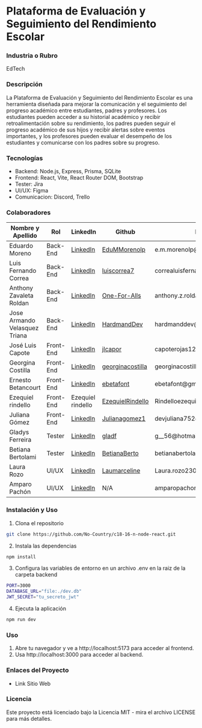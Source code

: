 # Plataforma de Evaluación y Seguimiento del Rendimiento Escolar

### Industria o Rubro

EdTech

### Descripción
La Plataforma de Evaluación y Seguimiento del Rendimiento Escolar es una herramienta diseñada para mejorar la comunicación y el seguimiento del progreso académico entre estudiantes, padres y profesores. Los estudiantes pueden acceder a su historial académico y recibir retroalimentación sobre su rendimiento, los padres pueden seguir el progreso académico de sus hijos y recibir alertas sobre eventos importantes, y los profesores pueden evaluar el desempeño de los estudiantes y comunicarse con los padres sobre su progreso.

### Tecnologías
* Backend: Node.js, Express, Prisma, SQLite
* Frontend: React, Vite, React Router DOM, Bootstrap
* Tester: Jira
* UI/UX: Figma
* Comunicacion: Discord, Trello

### Colaboradores
<table>
  <thead>
    <tr>
      <th>Nombre y Apellido</th>
      <th>Rol</th>
      <th>LinkedIn</th>
      <th>Github</th>
      <th>Email</th>
    </tr>
  </thead>
  <tbody>
    <tr>
      <td>Eduardo Moreno</td>
      <td>Back-End</td>
      <td><a href="https://www.linkedin.com/in/eduardo-m-moreno-programador/">LinkedIn</a></td>
      <td><a href="https://github.com/EduMMorenolp">EduMMorenolp</a></td>
      <td>e.m.morenolp@gmail.com</td>
    </tr>
    <tr>
      <td>Luis Fernando Correa</td>
      <td>Back-End</td>
      <td><a href="https://www.linkedin.com/in/luis-fernando-correa-ba11aa27b/">LinkedIn</a></td>
      <td><a href="https://github.com/luiscorrea7">luiscorrea7</a></td>
      <td>correaluisfernando00@gmail.com</td>
    </tr>
    <tr>
      <td>Anthony Zavaleta Roldan</td>
      <td>Back-End</td>
      <td><a href="https://www.linkedin.com/in/anthony-zavaleta-r">LinkedIn</a></td>
      <td><a href="https://github.com/One-For-Alls">One-For-Alls</a></td>
      <td>anthony.z.roldan@gmail.com</td>
    </tr>
    <tr>
      <td>Jose Armando Velasquez Triana</td>
      <td>Back-End</td>
      <td><a href="https://linkedin.com/in/hardmanddev">LinkedIn</a></td>
      <td><a href="https://github.com/HardmandDev">HardmandDev</a></td>
      <td>hardmanddev@gmail.com</td>
    </tr>
    <tr>
      <td>José Luis Capote</td>
      <td>Front-End</td>
      <td><a href="https://www.linkedin.com/in/jose-luis-capote-dsw/">LinkedIn</a></td>
      <td><a href="https://github.com/jlcapor">jlcapor</a></td>
      <td>capoterojas123@gmail.com</td>
    </tr>
    <tr>
      <td>Georgina Costilla</td>
      <td>Front-End</td>
      <td><a href="https://www.linkedin.com/in/georgina-costilla/">LinkedIn</a></td>
      <td><a href="https://github.com/georginacostilla">georginacostilla</a></td>
      <td>georginacostilla.gc@gmail.com</td>
    </tr>
    <tr>
      <td>Ernesto Betancourt</td>
      <td>Front-End</td>
      <td><a href="https://www.linkedin.com/in/ebetafont">LinkedIn</a></td>
      <td><a href="https://github.com/ebetafont">ebetafont</a></td>
      <td>ebetafont@gmail.com</td>
    </tr>
    <tr>
      <td>Ezequiel rindello</td>
      <td>Front-End</td>
      <td>Ezequiel rindello</td>
      <td><a href="https://github.com/EzequielRindello">EzequielRindello</a></td>
      <td>Rindelloezequiel@gmail.com</td>
    </tr>
    <tr>
      <td>Juliana Gómez</td>
      <td>Front-End</td>
      <td><a href="https://www.linkedin.com/in/juliana-gomez-dev?utm_source=share&utm_campaign=share_via&utm_content=profile&utm_medium=android_app">LinkedIn</a></td>
      <td><a href="https://github.com/Julianagomez1">Julianagomez1</a></td>
      <td>devjuliana752@gmail.com</td>
    </tr>
    <tr>
      <td>Gladys Ferreira</td>
      <td>Tester</td>
      <td><a href="https://www.linkedin.com/in/gladys-ferreira-qa">LinkedIn</a></td>
      <td><a href="https://github.com/gladf">gladf</a></td>
      <td>g__56@hotmail.com</td>
    </tr>
    <tr>
      <td>Betiana Bertolami</td>
      <td>Tester</td>
      <td><a href="https://www.linkedin.com/in/betiana-bertolami-4b81b4243?utm_source=share&utm_campaign=share_via&utm_content=profile&utm_medium=android_app">LinkedIn</a></td>
      <td><a href="https://github.com/BetianaBerto">BetianaBerto</a></td>
      <td>betianabertolami@gmail.com</td>
    </tr>
    <tr>
      <td>Laura Rozo</td>
      <td>UI/UX</td>
      <td><a href="https://www.linkedin.com/in/laura-rozorodriguez">LinkedIn</a></td>
      <td><a href="https://github.com/Laumarceline">Laumarceline</a></td>
      <td>Laura.rozo2308@gmail.com</td>
    </tr>
    <tr>
      <td>Amparo Pachón</td>
      <td>UI/UX</td>
      <td><a href="https://www.linkedin.com/in/luz-amparo-pachón-mojica">LinkedIn</a></td>
      <td>N/A</td>
      <td>amparopachonm@gmail.com</td>
    </tr>
  </tbody>
</table>

### Instalación y Uso

1. Clona el repositorio
```bash
git clone https://github.com/No-Country/c18-16-n-node-react.git
```
2. Instala las dependencias
```bash
npm install
```
3. Configura las variables de entorno en un archivo .env en la raiz de la carpeta backend
```bash
PORT=3000
DATABASE_URL="file:./dev.db"
JWT_SECRET="tu_secreto_jwt"
```
4. Ejecuta la aplicación
```bash
npm run dev
```

### Uso
1. Abre tu navegador y ve a http://localhost:5173 para acceder al frontend.
2. Usa http://localhost:3000 para acceder al backend.

### Enlaces del Proyecto
* Link Sitio Web 

### Licencia
Este proyecto está licenciado bajo la Licencia MIT - mira el archivo LICENSE para más detalles.
